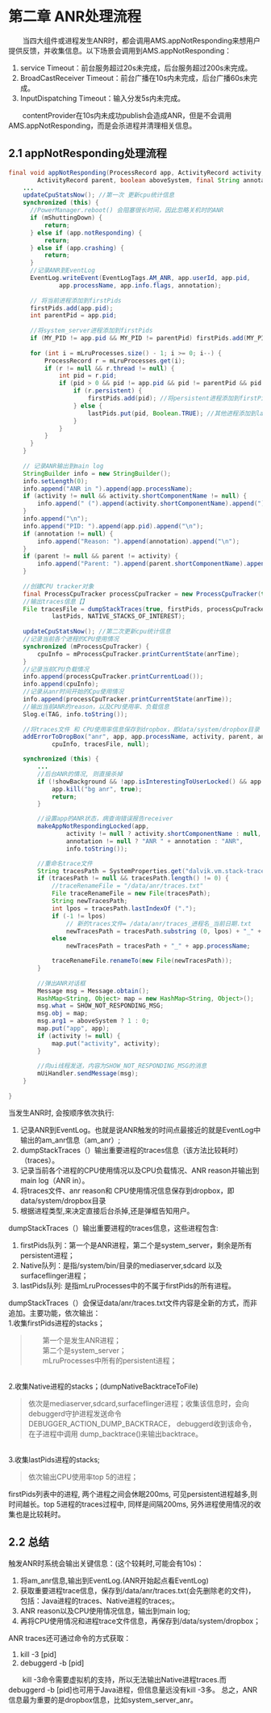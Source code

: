 # 第二章 ANR处理流程
&emsp;&emsp;当四大组件或进程发生ANR时，都会调用AMS.appNotResponding来想用户提供反馈，并收集信息。以下场景会调用到AMS.appNotResponding：

1. service Timeout：前台服务超过20s未完成，后台服务超过200s未完成。
2. BroadCastReceiver Timeout：前台广播在10s内未完成，后台广播60s未完成。
3. InputDispatching Timeout：输入分发5s内未完成。

&emsp;&emsp;contentProvider在10s内未成功publish会造成ANR，但是不会调用AMS.appNotResponding，而是会杀进程并清理相关信息。

## 2.1  appNotResponding处理流程
```java
final void appNotResponding(ProcessRecord app, ActivityRecord activity,
        ActivityRecord parent, boolean aboveSystem, final String annotation) {
    ...
    updateCpuStatsNow(); //第一次 更新cpu统计信息
    synchronized (this) {
      //PowerManager.reboot() 会阻塞很长时间，因此忽略关机时的ANR
      if (mShuttingDown) {
          return;
      } else if (app.notResponding) {
          return;
      } else if (app.crashing) {
          return;
      }
      //记录ANR到EventLog
      EventLog.writeEvent(EventLogTags.AM_ANR, app.userId, app.pid,
              app.processName, app.info.flags, annotation);
              
      // 将当前进程添加到firstPids
      firstPids.add(app.pid);
      int parentPid = app.pid;
      
      //将system_server进程添加到firstPids
      if (MY_PID != app.pid && MY_PID != parentPid) firstPids.add(MY_PID);
      
      for (int i = mLruProcesses.size() - 1; i >= 0; i--) {
          ProcessRecord r = mLruProcesses.get(i);
          if (r != null && r.thread != null) {
              int pid = r.pid;
              if (pid > 0 && pid != app.pid && pid != parentPid && pid != MY_PID) {
                  if (r.persistent) {
                      firstPids.add(pid); //将persistent进程添加到firstPids
                  } else {
                      lastPids.put(pid, Boolean.TRUE); //其他进程添加到lastPids
                  }
              }
          }
      }
    }
    
    // 记录ANR输出到main log
    StringBuilder info = new StringBuilder();
    info.setLength(0);
    info.append("ANR in ").append(app.processName);
    if (activity != null && activity.shortComponentName != null) {
        info.append(" (").append(activity.shortComponentName).append(")");
    }
    info.append("\n");
    info.append("PID: ").append(app.pid).append("\n");
    if (annotation != null) {
        info.append("Reason: ").append(annotation).append("\n");
    }
    if (parent != null && parent != activity) {
        info.append("Parent: ").append(parent.shortComponentName).append("\n");
    }
    
    //创建CPU tracker对象
    final ProcessCpuTracker processCpuTracker = new ProcessCpuTracker(true);
    //输出traces信息【】
    File tracesFile = dumpStackTraces(true, firstPids, processCpuTracker, 
            lastPids, NATIVE_STACKS_OF_INTEREST);
            
    updateCpuStatsNow(); //第二次更新cpu统计信息
    //记录当前各个进程的CPU使用情况
    synchronized (mProcessCpuTracker) {
        cpuInfo = mProcessCpuTracker.printCurrentState(anrTime);
    }
    //记录当前CPU负载情况
    info.append(processCpuTracker.printCurrentLoad());
    info.append(cpuInfo);
    //记录从anr时间开始的Cpu使用情况
    info.append(processCpuTracker.printCurrentState(anrTime));
    //输出当前ANR的reason，以及CPU使用率、负载信息
    Slog.e(TAG, info.toString()); 
    
    //将traces文件 和 CPU使用率信息保存到dropbox，即data/system/dropbox目录
    addErrorToDropBox("anr", app, app.processName, activity, parent, annotation,
            cpuInfo, tracesFile, null);

    synchronized (this) {
        ...
        //后台ANR的情况, 则直接杀掉
        if (!showBackground && !app.isInterestingToUserLocked() && app.pid != MY_PID) {
            app.kill("bg anr", true);
            return;
        }

        //设置app的ANR状态，病查询错误报告receiver
        makeAppNotRespondingLocked(app,
                activity != null ? activity.shortComponentName : null,
                annotation != null ? "ANR " + annotation : "ANR",
                info.toString());

        //重命名trace文件
        String tracesPath = SystemProperties.get("dalvik.vm.stack-trace-file", null);
        if (tracesPath != null && tracesPath.length() != 0) {
            //traceRenameFile = "/data/anr/traces.txt"
            File traceRenameFile = new File(tracesPath);
            String newTracesPath;
            int lpos = tracesPath.lastIndexOf (".");
            if (-1 != lpos)
                // 新的traces文件= /data/anr/traces_进程名_当前日期.txt
                newTracesPath = tracesPath.substring (0, lpos) + "_" + app.processName + "_" + mTraceDateFormat.format(new Date()) + tracesPath.substring (lpos);
            else
                newTracesPath = tracesPath + "_" + app.processName;

            traceRenameFile.renameTo(new File(newTracesPath));
        }
                
        //弹出ANR对话框
        Message msg = Message.obtain();
        HashMap<String, Object> map = new HashMap<String, Object>();
        msg.what = SHOW_NOT_RESPONDING_MSG;
        msg.obj = map;
        msg.arg1 = aboveSystem ? 1 : 0;
        map.put("app", app);
        if (activity != null) {
            map.put("activity", activity);
        }
        
        //向ui线程发送，内容为SHOW_NOT_RESPONDING_MSG的消息
        mUiHandler.sendMessage(msg);
    }
    
}
```
当发生ANR时, 会按顺序依次执行:
1. 记录ANR到EventLog。也就是说ANR触发的时间点最接近的就是EventLog中输出的am_anr信息（am_anr）;
2. dumpStackTraces（）输出重要进程的traces信息（该方法比较耗时）（traces）。
3. 记录当前各个进程的CPU使用情况以及CPU负载情况、ANR reason并输出到main log（ANR in）。
4. 将traces文件、anr reason和 CPU使用情况信息保存到dropbox，即data/system/dropbox目录
5. 根据进程类型,来决定直接后台杀掉,还是弹框告知用户。

dumpStackTraces（）输出重要进程的traces信息，这些进程包含:
1. firstPids队列：第一个是ANR进程，第二个是system_server，剩余是所有persistent进程；
2. Native队列：是指/system/bin/目录的mediaserver,sdcard 以及surfaceflinger进程；
3. lastPids队列: 是指mLruProcesses中的不属于firstPids的所有进程。

dumpStackTraces（）会保证data/anr/traces.txt文件内容是全新的方式，而非追加。主要功能，依次输出：
<br>1.收集firstPids进程的stacks；
>&emsp;&emsp;第一个是发生ANR进程；
<br>&emsp;&emsp;第二个是system_server；
<br>&emsp;&emsp;mLruProcesses中所有的persistent进程；

<br>2.收集Native进程的stacks；(dumpNativeBacktraceToFile) 
>依次是mediaserver,sdcard,surfaceflinger进程；收集该信息时，会向debuggerd守护进程发送命令DEBUGGER_ACTION_DUMP_BACKTRACE， debuggerd收到该命令，在子进程中调用 dump_backtrace()来输出backtrace。

<br>3.收集lastPids进程的stacks;
>依次输出CPU使用率top 5的进程；

firstPids列表中的进程, 两个进程之间会休眠200ms, 可见persistent进程越多,则时间越长。top 5进程的traces过程中, 同样是间隔200ms, 另外进程使用情况的收集也是比较耗时。


## 2.2 总结
触发ANR时系统会输出关键信息：(这个较耗时,可能会有10s)：
1. 将am_anr信息,输出到EventLog.(ANR开始起点看EventLog)
2. 获取重要进程trace信息，保存到/data/anr/traces.txt(会先删除老的文件)， 包括：Java进程的traces、Native进程的traces;。
3. ANR reason以及CPU使用情况信息，输出到main log;
4. 再将CPU使用情况和进程trace文件信息，再保存到/data/system/dropbox；

ANR traces还可通过命令的方式获取：
1. kill -3 [pid]
2. debuggerd -b [pid]

&emsp;&emsp;kill -3命令需要虚拟机的支持，所以无法输出Native进程traces.而debuggerd -b [pid]也可用于Java进程，但信息量远没有kill -3多。 总之，ANR信息最为重要的是dropbox信息，比如system_server_anr。
